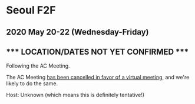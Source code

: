 # Seoul F2F
## 2020 May 20-22 (Wednesday-Friday)
## *** LOCATION/DATES NOT YET CONFIRMED ***

Following the AC Meeting.

The AC Meeting [has been cancelled in favor of a virtual meeting](https://lists.w3.org/Archives/Member/w3c-ac-members/2020JanMar/0025.html), and we're likely to do the same.

Host: Unknown (which means this is definitely tentative!)
